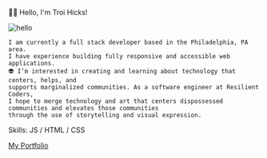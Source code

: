
🤟🏾 Hello, I'm Troi Hicks!







![hello](https://user-images.githubusercontent.com/88952205/133462705-a38a0319-83ef-48e2-b2aa-3abdd743cfdc.gif)

              
   
    I am currently a full stack developer based in the Philadelphia, PA area. 
    I have experience building fully responsive and accessible web applications.       
    👽 I’m interested in creating and learning about technology that centers, helps, and 
    supports marginalized communities. As a software engineer at Resilient Coders, 
    I hope to merge technology and art that centers dispossessed communities and elevates those communities 
    through the use of storytelling and visual expression.

Skills: JS / HTML / CSS






<a href = https://troihicks.net/> My Portfolio </a>

<!---
TroixHicks/TroixHicks is a ✨ special ✨ repository because its `README.md` (this file) appears on your GitHub profile.
You can click the Preview link to take a look at your changes.
--->

